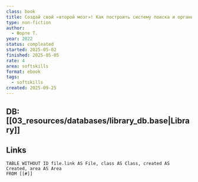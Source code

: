 ```yaml
---
class: book
title: Создай свой «второй мозг»! Как построить систему поиска и организации информации, чтобы раскрыть ваш креативный потенциал
type: non-fiction
author:
  - Форте Т.
year: 2022
status: compleated
started: 2025-05-02
finished: 2025-05-05
rate: 4
area: softskills
format: ebook
tags:
  - softskills
created: 2025-09-25
---
```

## DB: [[03_resources/databases/library_db.base|Library]]

## Links

```dataview
TABLE WITHOUT ID file.link AS File, class AS Class, created AS Created, area AS Area
FROM [[#]]
````